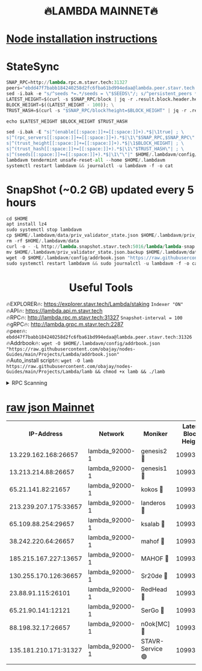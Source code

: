 <h1 align="center"> 🔥LAMBDA MAINNET🔥</h1>


[Node installation instructions](https://github.com/obajay/nodes-Guides/tree/main/Projects/Lambda)
=


# StateSync
```python
SNAP_RPC=http://lambda.rpc.m.stavr.tech:31327
peers="ebdd47f7babb184240258d2fc6fba61bd994edaa@lambda.peer.stavr.tech:31326" 
sed -i.bak -e "s/^seeds *=.*/seeds = \"$SEEDS\"/; s/^persistent_peers *=.*/persistent_peers = \"$PEERS\"/" $HOME/.lambdavm/config/config.toml
LATEST_HEIGHT=$(curl -s $SNAP_RPC/block | jq -r .result.block.header.height); \
BLOCK_HEIGHT=$((LATEST_HEIGHT - 100)); \
TRUST_HASH=$(curl -s "$SNAP_RPC/block?height=$BLOCK_HEIGHT" | jq -r .result.block_id.hash)

echo $LATEST_HEIGHT $BLOCK_HEIGHT $TRUST_HASH

sed -i.bak -E "s|^(enable[[:space:]]+=[[:space:]]+).*$|\1true| ; \
s|^(rpc_servers[[:space:]]+=[[:space:]]+).*$|\1\"$SNAP_RPC,$SNAP_RPC\"| ; \
s|^(trust_height[[:space:]]+=[[:space:]]+).*$|\1$BLOCK_HEIGHT| ; \
s|^(trust_hash[[:space:]]+=[[:space:]]+).*$|\1\"$TRUST_HASH\"| ; \
s|^(seeds[[:space:]]+=[[:space:]]+).*$|\1\"\"|" $HOME/.lambdavm/config/config.toml
lambdavm tendermint unsafe-reset-all --home $HOME/.lambdavm
systemctl restart lambdavm && journalctl -u lambdavm -f -o cat

```
# SnapShot (~0.2 GB) updated every 5 hours
```python
cd $HOME
apt install lz4
sudo systemctl stop lambdavm
cp $HOME/.lambdavm/data/priv_validator_state.json $HOME/.lambdavm/priv_validator_state.json.backup
rm -rf $HOME/.lambdavm/data
curl -o - -L http://lambda.snapshot.stavr.tech:5016/lambda/lambda-snap.tar.lz4 | lz4 -c -d - | tar -x -C $HOME/.lambdavm --strip-components 2
mv $HOME/.lambdavm/priv_validator_state.json.backup $HOME/.lambdavm/data/priv_validator_state.json
wget -O $HOME/.lambdavm/config/addrbook.json "https://raw.githubusercontent.com/obajay/nodes-Guides/main/Projects/Lambda/addrbook.json"
sudo systemctl restart lambdavm && sudo journalctl -u lambdavm -f -o cat
```
 <h1 align="center"> Useful Tools</h1>

🔥EXPLORER🔥:      https://explorer.stavr.tech/Lambda/staking	        `Indexer "ON"` \
🔥API🔥: 			 		 https://lambda.api.m.stavr.tech \
🔥RPC🔥:           http://lambda.rpc.m.stavr.tech:31327	              `Snapshot-interval = 100` \
🔥gRPC🔥:          http://lambda.grpc.m.stavr.tech:2287 \
🔥peer🔥:					 `ebdd47f7babb184240258d2fc6fba61bd994edaa@lambda.peer.stavr.tech:31326` \
🔥Addrbook🔥:    ```wget -O $HOME/.lambdavm/config/addrbook.json "https://raw.githubusercontent.com/obajay/nodes-Guides/main/Projects/Lambda/addrbook.json"``` \
🔥Auto_install script🔥: ```wget -O lamb https://raw.githubusercontent.com/obajay/nodes-Guides/main/Projects/Lambda/lamb && chmod +x lamb && ./lamb```


<details>
<summary>RPC Scanning</summary>

<h2 align="center"> We scan nodes in real time every 4 hours. And we provide the final result of RPC endpoints.
We cannot influence the operation of these nodes in any way. </h2>


```python
If Voting Power is higher than 0 --> then the Node is a validator of the network and may be subject to attack and be a potential threat to the chain.
```
```python
We marked such validators with a red symbol
```

</details>

[raw json Mainnet](https://rpc-check.lambm.stavr.tech/lambm/rpc-lambm-result.json)
=


<table><tr><th>IP-Address</th><th>Network</th><th>Moniker</th><th>Latest Block Height</th><th>Earliest Block Height</th><th>Catching Up</th><th>Tx Index</th><th>Voting Power</th><th>Scan Time</th></tr><tr><td>13.229.162.168:26657</td><td>lambda_92000-1</td><td>genesis2 🔴</td><td>10993008</td><td>1</td><td>False</td><td>on</td><td>16647390</td><td>2024-01-07T10:29:06.911783443UTC</td></tr><tr><td>13.213.214.88:26657</td><td>lambda_92000-1</td><td>genesis1 🔴</td><td>10993009</td><td>1</td><td>False</td><td>on</td><td>107835</td><td>2024-01-07T10:29:11.884448729UTC</td></tr><tr><td>65.21.141.82:21657</td><td>lambda_92000-1</td><td>kokos 🔴</td><td>10993010</td><td>7716001</td><td>False</td><td>off</td><td>546765</td><td>2024-01-07T10:29:14.284991958UTC</td></tr><tr><td>213.239.207.175:33657</td><td>lambda_92000-1</td><td>landeros 🔴</td><td>10993007</td><td>8136001</td><td>False</td><td>off</td><td>1252047</td><td>2024-01-07T10:29:00.801985964UTC</td></tr><tr><td>65.109.88.254:29657</td><td>lambda_92000-1</td><td>ksalab 🔴</td><td>10993011</td><td>8715001</td><td>False</td><td>on</td><td>505310</td><td>2024-01-07T10:29:17.095140422UTC</td></tr><tr><td>38.242.220.64:26657</td><td>lambda_92000-1</td><td>mahof 🔴</td><td>10993005</td><td>10131001</td><td>False</td><td>off</td><td>770350</td><td>2024-01-07T10:28:53.985908696UTC</td></tr><tr><td>185.215.167.227:13657</td><td>lambda_92000-1</td><td>MAHOF 🔴</td><td>10993009</td><td>10134001</td><td>False</td><td>on</td><td>2051510</td><td>2024-01-07T10:29:10.585618735UTC</td></tr><tr><td>130.255.170.126:36657</td><td>lambda_92000-1</td><td>Sr20de 🔴</td><td>10993007</td><td>10715001</td><td>False</td><td>off</td><td>674434</td><td>2024-01-07T10:29:01.264607784UTC</td></tr><tr><td>23.88.91.115:26101</td><td>lambda_92000-1</td><td>RedHead 🔴</td><td>10993007</td><td>10893007</td><td>False</td><td>off</td><td>553202</td><td>2024-01-07T10:29:01.545565811UTC</td></tr><tr><td>65.21.90.141:12121</td><td>lambda_92000-1</td><td>SerGo 🔴</td><td>10993011</td><td>10893011</td><td>False</td><td>off</td><td>10591818</td><td>2024-01-07T10:29:17.422462852UTC</td></tr><tr><td>88.198.32.17:26657</td><td>lambda_92000-1</td><td>n0ok[MC] 🔴</td><td>10993012</td><td>10893012</td><td>False</td><td>off</td><td>1578630</td><td>2024-01-07T10:29:20.572527905UTC</td></tr><tr><td>135.181.210.171:31327</td><td>lambda_92000-1</td><td>STAVR-Service 🟢</td><td>10993011</td><td>10991501</td><td>False</td><td>on</td><td>0</td><td>2024-01-07T10:29:16.716649002UTC</td></tr></table>
